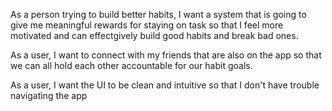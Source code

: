
As a person trying to build better habits, I want a system that is going to give me meaningful rewards for staying on task so that I feel more motivated and can effectgively build good habits and break bad ones.

As a user, I want to connect with my friends that are also on the app so that we can all hold each other accountable for our habit goals.

As a user, I want the UI to be clean and intuitive so that I don't have trouble navigating the app

